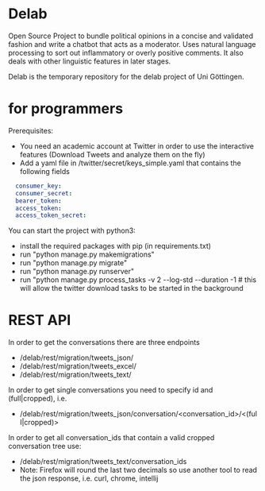 # Delab

Open Source Project to bundle political opinions in a concise and validated fashion and write a chatbot that acts as a
moderator. Uses natural language processing to sort out inflammatory or overly positive comments. It also deals with
other linguistic features in later stages.

Delab is the temporary repository for the delab project of Uni Göttingen.

# for programmers

Prerequisites:

- You need an academic account at Twitter in order to use the interactive features (Download Tweets and analyze them on
  the fly)
- Add a yaml file in /twitter/secret/keys_simple.yaml that contains the following fields

```yaml
  consumer_key:
  consumer_secret:
  bearer_token:
  access_token:
  access_token_secret: 
```

You can start the project with python3:

- install the required packages with pip (in requirements.txt)
- run "python manage.py makemigrations"
- run "python manage.py migrate"
- run "python manage.py runserver"
- run "python manage.py process_tasks -v 2 --log-std --duration -1 # this will allow the twitter download tasks to be
  started in the background

# REST API

In order to get the conversations there are three endpoints

- <serverurl>/delab/rest/migration/tweets_json/
- <serverurl>/delab/rest/migration/tweets_excel/
- <serverurl>/delab/rest/migration/tweets_text/

In order to get single conversations you need to specify id and (full|cropped), i.e.

- <serverurl>/delab/rest/migration/tweets_json/conversation/<conversation_id>/<(full|cropped)>

In order to get all conversation_ids that contain a valid cropped conversation tree use:

- <serverurl>/delab/rest/migration/tweets_text/conversation_ids
- Note: Firefox will round the last two decimals so use another tool to read the json response, i.e. curl, chrome,
  intellij 